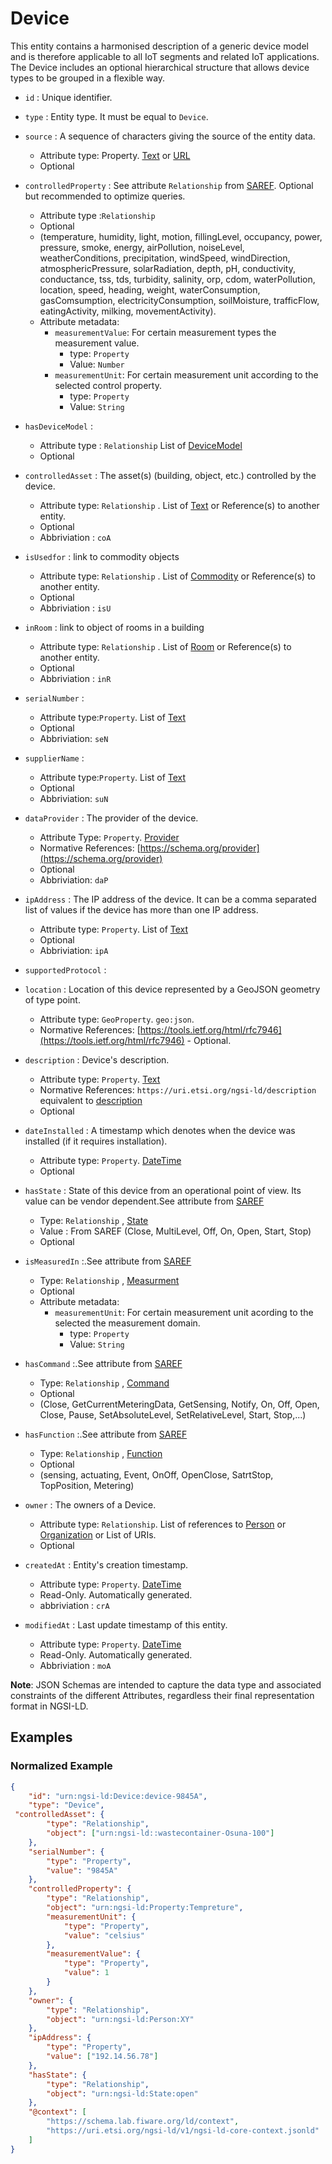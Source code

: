 # Device
This entity contains a harmonised description of a generic device model and is therefore applicable to all IoT segments and related IoT applications. The Device includes an optional hierarchical structure that allows device types to be grouped in a flexible way.

-   `id` : Unique identifier.
-   `type` : Entity type. It must be equal to `Device`.
-   `source` : A sequence of characters giving the source of the entity data.
    -   Attribute type: Property. [Text](https://schema.org/Text) or [URL](https://schema.org/URL)
    -   Optional
 -   `controlledProperty` : See attribute `Relationship` from [SAREF](https://w3id.org/saref#Property). Optional but recommended to optimize queries.
     -   Attribute type :`Relationship`
     -   Optional    
     -   (temperature, humidity, light, motion, fillingLevel,  occupancy, power, pressure, smoke, energy, airPollution,  noiseLevel, weatherConditions, precipitation, windSpeed,  windDirection, atmosphericPressure, solarRadiation, depth, pH,  conductivity, conductance, tss, tds, turbidity, salinity,  orp, cdom, waterPollution, location, speed, heading,  weight, waterConsumption, gasComsumption,  electricityConsumption, soilMoisture, trafficFlow,  eatingActivity, milking, movementActivity). 
     -    Attribute metadata:
          -   `measurementValue`: For certain measurement types the measurement value.
               -    type: `Property`
               -    Value: `Number`
          -   `measurementUnit`: For certain measurement unit according to the selected control property.
               -    type: `Property`
               -    Value: `String`
-   `hasDeviceModel` :
    -  Attribute type : `Relationship` List of [DeviceModel](https://github.com/N5GEH/SARGON/tree/master/Readme/DeviceModel)
    -  Optional
-  `controlledAsset` : The asset(s) (building, object, etc.) controlled by the
    device.
     -   Attribute type: `Relationship` . List of [Text](https://schema.org) or Reference(s) to another entity.
    -   Optional
    -   Abbriviation : `coA`
-   `isUsedfor` : link to commodity objects

    -   Attribute type: `Relationship` . List of [Commodity](https://w3id.org/saref#Commodity) or Reference(s) to another entity.
    -   Optional
    -   Abbriviation : `isU`
-  `inRoom` : link to object of rooms in a building

    -   Attribute type: `Relationship` . List of [Room]() or Reference(s) to another entity.
    -   Optional
    -   Abbriviation : `inR`
-   `serialNumber` : 
     -   Attribute type:`Property`. List of [Text](https://schema.org/Text)
     -   Optional
     -   Abbriviation: `seN`
-   `supplierName` : 
     -   Attribute type:`Property`. List of [Text](https://schema.org/Text)
     -   Optional
     -   Abbriviation: `suN`
-   `dataProvider` :  The provider of the device.
     -   Attribute Type: `Property`. [Provider](http://schema.org/provider)
     -   Normative References:
        [https://schema.org/provider](https://schema.org/provider)
     -   Optional
     -   Abbriviation: `daP`
-   `ipAddress` : The IP address of the device. It can be a comma separated list
    of values if the device has more than one IP address.
     -   Attribute type: `Property`. List of [Text](https://schema.org/Text)
     -   Optional
     -   Abbriviation: `ipA`
-   `supportedProtocol` : 
-    `location` : Location of this device represented by a GeoJSON geometry of
    type point.
     -   Attribute type: `GeoProperty`. `geo:json`.
     -   Normative References:  [https://tools.ietf.org/html/rfc7946](https://tools.ietf.org/html/rfc7946)
    -   Optional.
-  `description` : Device's description.
     -   Attribute type: `Property`. [Text](https://schema.org/Text)
     -   Normative References:
        `https://uri.etsi.org/ngsi-ld/description` equivalent to [description](https://schema.org/description)
     -   Optional
-  `dateInstalled` : A timestamp which denotes when the device was installed
    (if it requires installation).
     -   Attribute type: `Property`. [DateTime](https://schema.org/DateTime)
     -   Optional

-  `hasState` : State of this device from an operational point of view. Its value can be vendor dependent.See attribute from [SAREF](https://w3id.org/saref#State)
     -   Type: `Relationship` , [State](https://w3id.org/saref#State)
     -   Value : From SAREF (Close, MultiLevel, Off, On, Open, Start, Stop) 
     -   Optional
-  `isMeasuredIn` :.See attribute from [SAREF](https://w3id.org/saref#Measurment)
     -   Type: `Relationship` , [Measurment](https://w3id.org/saref#Measurment)
     -   Optional
     -   Attribute metadata:
         -   `measurementUnit`: For certain measurement unit acording to the selected the measurement domain.
              -    type: `Property`
              -    Value: `String`
-  `hasCommand` :.See attribute from [SAREF](https://w3id.org/saref#Command)
     -   Type: `Relationship` , [Command](https://w3id.org/saref#Command)
     -   Optional
     -   (Close, GetCurrentMeteringData, GetSensing, Notify, On, Off, Open, Close, Pause, SetAbsoluteLevel, SetRelativeLevel, Start, Stop,...)
-  `hasFunction` :.See attribute from [SAREF](https://w3id.org/saref#Function)
     -   Type: `Relationship` , [Function](https://w3id.org/saref#Function)
     -   Optional
     -   (sensing, actuating, Event, OnOff, OpenClose, SatrtStop, TopPosition, Metering)
-   `owner` : The owners of a Device.
     -   Attribute type: `Relationship`. List of references to [Person](http://schema.org/Person)
        or [Organization](https://schema.org/Organization) or List of URIs.
    -   Optional
-  `createdAt` : Entity's creation timestamp.
     -   Attribute type: `Property`. [DateTime](https://schema.org/DateTime)
     -   Read-Only. Automatically generated.
     -   abbriviation : `crA`
-  `modifiedAt` : Last update timestamp of this entity.
     -   Attribute type: `Property`. [DateTime](https://schema.org/DateTime)
     -   Read-Only. Automatically generated.
     -   Abbriviation : `moA`


**Note**: JSON Schemas are intended to capture the data type and associated
constraints of the different Attributes, regardless their final representation
format in NGSI-LD.

## Examples

### Normalized Example

```json
{
    "id": "urn:ngsi-ld:Device:device-9845A",
    "type": "Device",
 "controlledAsset": {
        "type": "Relationship",
        "object": ["urn:ngsi-ld::wastecontainer-Osuna-100"]
    },
    "serialNumber": {
        "type": "Property",
        "value": "9845A"
    },
    "controlledProperty": {
        "type": "Relationship",
        "object": "urn:ngsi-ld:Property:Tempreture",
        "measurementUnit": {
            "type": "Property",
            "value": "celsius"
        },
        "measurementValue": {
            "type": "Property",
            "value": 1
        }
    },
    "owner": {
        "type": "Relationship",
        "object": "urn:ngsi-ld:Person:XY"
    },
    "ipAddress": {
        "type": "Property",
        "value": ["192.14.56.78"]
    },
    "hasState": {
        "type": "Relationship",
        "object": "urn:ngsi-ld:State:open"
    },
    "@context": [
        "https://schema.lab.fiware.org/ld/context",
        "https://uri.etsi.org/ngsi-ld/v1/ngsi-ld-core-context.jsonld"
    ]
}
```



